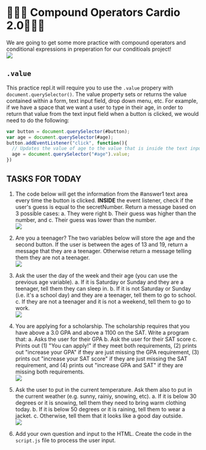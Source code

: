 🏋🏽‍♀️ Compound Operators Cardio 2.0🏋🏽‍♀️
=================================
We are going to get some more practice with compound operators and conditional expressions in preperation for our conditioals project!  
![](https://media.giphy.com/media/hWddcO7xQWCqIew5rH/giphy.gif)

`.value`
--------
This practice repl.it will require you to use the `.value` propery with `document.querySelector()`. The value property sets or returns the value contained within a form, text input field, drop down menu, etc. For example, if we have a space that we want a user to type in their age, in order to return that value from the text input field when a button is clicked, we would need to do the following:
```javascript
var button = document.querySelector(#button);
var age = document.querySelector(#age);
button.addEventListener("click", function(){
  // Updates the value of age to the value that is inside the text input field that has an id of age.
  age = document.querySelector("#age").value;
})
```

TASKS FOR TODAY
--------------
1. The code below will get the information from the #answer1 text area every time the button is clicked. **INSIDE** the event listener, check if the user's guess is equal to the secretNumber. Return a message based on 3 possible cases: 
a. They were right
b.  Their guess was higher than the number, and
c.  Their guess was lower than the number.  
![](https://media.giphy.com/media/L7z02o6mjwKArO18W9/giphy.gif)

2. Are you a teenager? The two variables below will store the age and the second button. If the user is between the ages of 13 and 19, return a message that they are a teenager. Otherwise return a message telling them they are not a teenager.  
![](https://media.giphy.com/media/BKt10hBCAwv5TxuTas/giphy.gif)

3. Ask the user the day of the week and their age (you can use the previous age variable). 
a. If it is Saturday or Sunday and they are a teenager, tell them they can sleep in. 
b. If it is not Saturday or Sunday (i.e. it's a school day) and they are a teenager, tell them to go to school. 
c. If they are not a teenager and it is not a weekend, tell them to go to work.  
![](https://media.giphy.com/media/xVE3t6XN038ITJtiP0/giphy.gif)

4. You are applying for a scholarship. The scholarship requires that you have above a 3.0 GPA and above a 1100 on the SAT. Write a program that:
a. Asks the user for their GPA
b. Ask the user for their SAT score
c. Prints out (1) "You can apply!" if they meet both requirements, (2) prints out "increase your GPA" if they are just missing the GPA requirement, (3) prints out "increase your SAT score" if they are just missing the SAT requirement, and (4) prints out "increase GPA and SAT" if they are missing both requirements.  
![](https://media.giphy.com/media/LaYSoNDgfFFHGKUP5b/giphy.gif)

5. Ask the user to put in the current temperature. Ask them also to put in the current weather (e.g. sunny, rainiy, snowing, etc). 
a. If it is below 30 degrees or it is snowing, tell them they need to bring warm clothing today. 
b. If it is below 50 degrees or it is raining, tell them to wear a jacket. 
c. Otherwise, tell them that it looks like a good day outside.  
![](https://media.giphy.com/media/CThZK1DSD3xO9ih8Fx/giphy.gif)

6. Add your own question and input to the HTML. Create the code in the `script.js` file to process the user input.